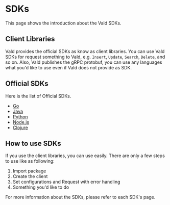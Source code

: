 # SDKs

This page shows the introduction about the Vald SDKs.

## Client Libraries

Vald provides the official SDKs as know as client libraries.
You can use Vald SDKs for request something to Vald, e.g. `Insert`, `Update`, `Search`, `Delete`, and so on.
Also, Vald publishes the gRPC protobuf, you can use any languages what you'd like to use even if Vald does not provide as SDK.

## Official SDKs

Here is the list of Official SDKs.

- [Go](https://github.com/vdaas/vald-client-go)
- [Java](https://github.com/vdaas/vald-client-java)
- [Python](https://github.com/vdaas/vald-client-python)
- [Node.js](https://github.com/vdaas/vald-client-java)
- [Clojure](https://github.com/vdaas/vald-client-clj)

## How to use SDKs

If you use the client libraries, you can use easily.
There are only a few steps to use like as following:

1. Import package
1. Create the client
1. Set configurations and Request with error handling
1. Something you'd like to do

For more information about the SDKs, please refer to each SDK's page.
